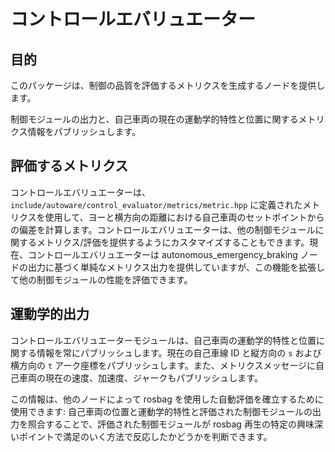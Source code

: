 # コントロールエバリュエーター

## 目的

このパッケージは、制御の品質を評価するメトリクスを生成するノードを提供します。

制御モジュールの出力と、自己車両の現在の運動学的特性と位置に関するメトリクス情報をパブリッシュします。

## 評価するメトリクス

コントロールエバリュエーターは、`include/autoware/control_evaluator/metrics/metric.hpp` に定義されたメトリクスを使用して、ヨーと横方向の距離における自己車両のセットポイントからの偏差を計算します。コントロールエバリュエーターは、他の制御モジュールに関するメトリクス/評価を提供するようにカスタマイズすることもできます。現在、コントロールエバリュエーターは autonomous_emergency_braking ノードの出力に基づく単純なメトリクス出力を提供していますが、この機能を拡張して他の制御モジュールの性能を評価できます。

## 運動学的出力

コントロールエバリュエーターモジュールは、自己車両の運動学的特性と位置に関する情報を常にパブリッシュします。現在の自己車線 ID と縦方向の `s` および横方向の `t` アーク座標をパブリッシュします。また、メトリクスメッセージに自己車両の現在の速度、加速度、ジャークもパブリッシュします。

この情報は、他のノードによって rosbag を使用した自動評価を確立するために使用できます: 自己車両の位置と運動学的特性と評価された制御モジュールの出力を照合することで、評価された制御モジュールが rosbag 再生の特定の興味深いポイントで満足のいく方法で反応したかどうかを判断できます。

